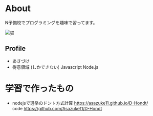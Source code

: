 # About
N予備校でプログラミングを趣味で習ってます。

![猫](http://drive.google.com/uc?export=view&id=1emztEeFuim3NnP9wrQxw4SenHMM6L7Vx)
## Profile
- あさづけ
- 得意領域 (しかできない) Javascript Node.js

# 学習で作ったもの
- nodejsで選挙のドント方式計算
https://asazuke11.github.io/D-Hondt/
code
https://github.com/Asazuke11/D-Hondt
